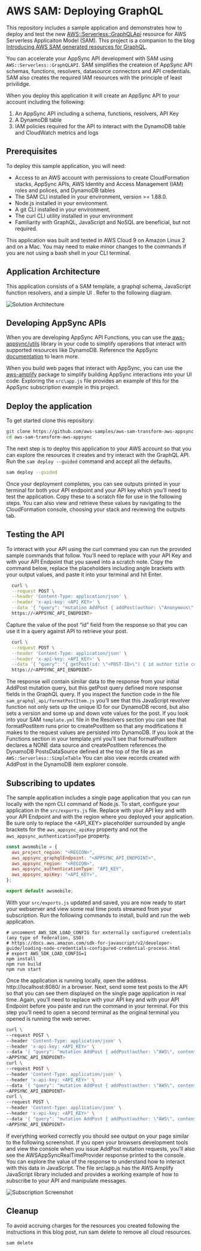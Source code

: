 # AWS SAM: Deploying GraphQL

This repository includes a sample application and demonstrates how to deploy and test the new [AWS::Serverless::GraphQLApi](https://docs.aws.amazon.com/serverless-application-model/latest/developerguide/sam-resource-graphqlapi.html) resource for AWS Serverless Applicaiton Model (SAM). This project is a companion to the blog [Introducing AWS SAM generated resources for GraphQL](#).

You can accelerate your AppSync API development with SAM using `AWS::Serverless::GraphQLAPI`. SAM simplifies the createion of AppSync API schemas, functions, resolvers, datasource connectors and API credentials. SAM also creates the required IAM resources with the principle of least privilidge.

When you deploy this application it will create an AppSync API to your account including the following:

1. An AppSync API including a schema, functions, resolvers, API Key
2. A DynamoDB table
3. IAM policies required for the API to interact with the DynamoDB table and CloudWatch metrics and logs

## Prerequisites

To deploy this sample application, you will need:

- Access to an AWS account with permissions to create CloudFormation stacks, AppSync APIs, AWS Identity and Access Management (IAM) roles and polices, and DynamoDB tables
- The SAM CLI installed in your environment, version >= 1.88.0.
- Node.js installed in your environment.
- A git CLI installed in your environment.
- The curl CLI utility installed in your environment
- Familiarity with GraphQL, JavaScript and NoSQL are beneficial, but not required.

This application was built and tested in AWS Cloud 9 on Amazon Linux 2 and on a Mac. You may need to make minor changes to the commands if you are not using a bash shell in your CLI terminal.

## Application Architecture

This application consists of a SAM template, a graphql schema, JavaScript function resolvers, and a simple UI . Refer to the following diagram.

![Solution Architecture](./public/GraphQL-API.png)

## Developing AppSync APIs

When you are developing AppSync API Functions, you can use the [aws-appsync/utils](https://www.npmjs.com/package/@aws-appsync/utils) library in your code to simplify operations that interact with supported resources like DynamoDB. Reference the AppSync [documentation](https://docs.aws.amazon.com/appsync/latest/devguide/resolver-util-reference-js.html) to learn more.

When you build web pages that interact with AppSync, you can use the [aws-amplify](https://docs.amplify.aws/lib/graphqlapi/mutate-data/q/platform/js/) package to simplify building AppSync interactions into your UI code. Exploring the `src\app.js` file provides an example of this for the AppSync subscription example in this project.

## Deploy the application

To get started clone this repository:

```bash
git clone https://github.com/aws-samples/aws-sam-transform-aws-appsync.git
cd aws-sam-transform-aws-appsync
```

The next step is to deploy this application to your AWS account so that you can explore the resources it creates and try interact with the GraphQL API. Run the `sam deploy --guided` command and accept all the defaults.

```bash
sam deploy --guided
```

Once your deployment completes, you can see outputs printed in your terminal for both your API endpoint and your API key which you’ll need to test the application. Copy these to a scratch file for use in the following steps. You can also view and retrieve these values by navigating to the CloudFormation console, choosing your stack and reviewing the outputs tab.

## Testing the API

To interact with your API using the curl command you can run the provided sample commands that follow. You’ll need to replace <API-KEY> with your API Key and <APPSYNC-API-ENDPOINT> with your API Endpoint that you saved into a scratch note. Copy the command below, replace the placeholders including angle brackets with your output values, and paste it into your terminal and hit Enter.

```bash
  curl \
  --request POST \
  --header 'Content-Type: application/json' \
  --header 'x-api-key: <API_KEY>' \
  --data '{ "query": "mutation AddPost { addPost(author: \"Anonymous\", content: \"Lorem ipsum dolor sit amet, consectetur adipiscing elit, sed do eiusmod tempor incididunt ut labore et dolore magna aliqua. Ut enim ad minim veniam, quis nostrud exercitation ullamco laboris nisi ut aliquip ex ea commodo consequat. Duis aute irure dolor in reprehenderit in voluptate velit esse cillum dolore eu fugiat nulla pariatur. Excepteur sint occaecat cupidatat non proident, sunt in culpa qui officia deserunt mollit anim id est laborum.\", title: \"A simple post\") { author content id } }" }' \
  https://<APPSYNC_API_ENDPOINT>
```

Capture the value of the post “id” field from the response so that you can use it in a query against API to retrieve your post.

```bash
  curl \
  --request POST \
  --header 'Content-Type: application/json' \
  --header 'x-api-key: <API_KEY>' \
  --data '{ "query": "{ getPost(id: \"<POST-ID>\") { id author title content version ups downs } }" }' \
  https://<APPSYNC_API_ENDPOINT>
```

The response will contain similar data to the response from your initial AddPost mutation query, but this getPost query defined more response fields in the GraphQL query. If you inspect the function code in the file `sam_graphql_api/formatPostItem.js` you’ll see that this JavaScript revolver function not only sets up the unique ID for our DynamoDB record, but also sets a version and some up and down vote values for the post. If you look into your SAM `template.yml` file in the Resolvers section you can see that formatPostItem runs prior to createPostItem so that any modifications it makes to the request values are persisted into DynamoDB. If you look at the Functions section in your template.yml you’ll see that formatPostItem declares a NONE data source and createPostItem references the DynamoDB PostsDataSource defined at the top of the file as an `AWS::Serverless::SimpleTable` You can also view records created with AddPost in the DynamoDB item explorer console.

## Subscribing to updates

The sample application includes a single page application that you can run locally with the npm CLI command of Node.js. To start, configure your application in the `src/exports.js` file. Replace <API-KEY> with your API key and <APPSYNC-API-ENDPOINT> with your API Endpoint and <REGION> with the region where you deployed your application. Be sure only to replace the <API_KEY> placeholder surrounded by angle brackets for the `aws_appsync_apiKey` property and not the `aws_appsync_authenticationType` property.

```js
const awsmobile = {
  aws_project_region: "<REGION>",
  aws_appsync_graphqlEndpoint: "<APPSYNC_API_ENDPOINT>",
  aws_appsync_region: "<REGION>",
  aws_appsync_authenticationType: "API_KEY",
  aws_appsync_apiKey: "<API_KEY>",
};

export default awsmobile;
```

With your `src/exports.js` updated and saved, you are now ready to start your webserver and view some real time posts streamed from your subscription. Run the following commands to install, build and run the web application.

```
# uncomment AWS_SDK_LOAD_CONFIG for externally configured credentials (any type of federation, SSO)
# https://docs.aws.amazon.com/sdk-for-javascript/v2/developer-guide/loading-node-credentials-configured-credential-process.html
# export AWS_SDK_LOAD_CONFIG=1
npm install
npm run build
npm run start
```

Once the application is running locally, open the address http://localhost:8080/ in a browser. Next, send some test posts to the API so that you can see them displayed on the single page application in real time. Again, you’ll need to replace <API-KEY> with your API key and <APPSYNC-API-ENDPOINT> with your API Endpoint before you paste and run the command in your terminal. For this step you’ll need to open a second terminal as the original terminal you opened is running the web server.

```bash
curl \
--request POST \
--header 'Content-Type: application/json' \
--header 'x-api-key: <API_KEY>' \
--data '{ "query": "mutation AddPost { addPost(author: \"AWS\", content: \"Simplifies serverless resource creation\", title: \"SAM\") { author title content id ups downs version} }" }' \
<APPSYNC_API_ENDPOINT>
curl \
--request POST \
--header 'Content-Type: application/json' \
--header 'x-api-key: <API_KEY>' \
--data '{ "query": "mutation AddPost { addPost(author: \"AWS\", content: \"Awesome managed GraphQL\", title: \"AppSync\") { author title content id ups downs version} }" }' \
<APPSYNC_API_ENDPOINT>
curl \
--request POST \
--header 'Content-Type: application/json' \
--header 'x-api-key: <API_KEY>' \
--data '{ "query": "mutation AddPost { addPost(author: \"AWS\", content: \"Speedy noSQL\", title: \"DynamoDB\") { author title content id ups downs version} }" }' \
<APPSYNC_API_ENDPOINT>
```

If everything worked correctly you should see output on your page similar to the following screenshot. If you open your browsers development tools and view the console when you issue AddPost mutation requests, you’ll also see the AWSAppSyncRealTimeProvider response printed to the console. You can explore the value of the response to understand how to interact with this data in JavaScript. The file src/app.js has the AWS Amplify JavaScript library included and provides a working example of how to subscribe to your API and manipulate messages.

![Subscription Screenshot](./public/AppScreenshot.png)

## Cleanup

To avoid accruing charges for the resources you created following the instructions in this blog post, run sam delete to remove all cloud resources.

```bash
sam delete
```
